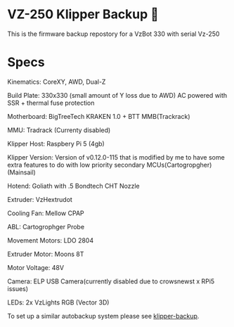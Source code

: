 # VZ-250 Klipper Backup 💾 
This is the firmware backup repostory for a VzBot 330 with serial Vz-250

# Specs
Kinematics: CoreXY, AWD, Dual-Z

Build Plate: 330x330 (small amount of Y loss due to AWD) AC powered with SSR + thermal fuse protection

Motherboard: BigTreeTech KRAKEN 1.0 + BTT MMB(Trackrack)

MMU: Tradrack (Currenty disabled)

Klipper Host: Raspbery Pi 5 (4gb)

Klipper Version: Version of  v0.12.0-115 that is modified by me to have some extra features to do with low priority secondary MCUs(Cartogropgher) (Mainsail)

Hotend: Goliath with .5 Bondtech CHT Nozzle

Extruder: VzHextrudot

Cooling Fan: Mellow CPAP

ABL: Cartogrophger Probe

Movement Motors: LDO 2804

Extruder Motor: Moons 8T

Motor Voltage: 48V


Camera: ELP USB Camera(currently disabled due to crowsnewst x RPi5 issues)

LEDs: 2x VzLights RGB (Vector 3D)






To set up a similar autobackup system please see [klipper-backup](https://github.com/Staubgeborener/klipper-backup).
